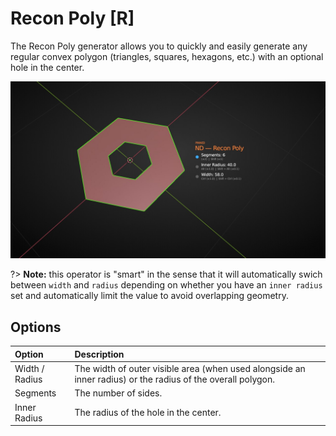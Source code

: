 # Recon Poly [R]

The Recon Poly generator allows you to quickly and easily generate any regular convex polygon (triangles, squares, hexagons, etc.) with an optional hole in the center.

![Recon Poly Generator](../_media/recon-poly-out.jpg ':size=800')

?> **Note:** this operator is "smart" in the sense that it will automatically swich between `width` and `radius` depending on whether you have an `inner radius` set and automatically limit the value to avoid overlapping geometry.

## Options

| Option | Description |
| :------ | :----------- |
| Width / Radius | The width of outer visible area (when used alongside an inner radius) or the radius of the overall polygon. |
| Segments | The number of sides. |
| Inner Radius | The radius of the hole in the center. |
